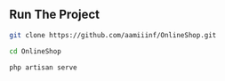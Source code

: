 
## Run The Project
```bash
git clone https://github.com/aamiiinf/OnlineShop.git

cd OnlineShop

php artisan serve


